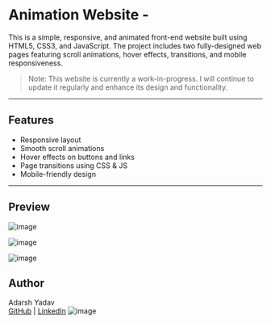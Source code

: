 # Animation Website -

This is a simple, responsive, and animated front-end website built using HTML5, CSS3, and JavaScript. The project includes two fully-designed web pages featuring scroll animations, hover effects, transitions, and mobile responsiveness.

> Note: This website is currently a work-in-progress. I will continue to update it regularly and enhance its design and functionality.

---

## Features

- Responsive layout
- Smooth scroll animations
- Hover effects on buttons and links
- Page transitions using CSS & JS
- Mobile-friendly design

---

## Preview

![image](https://github.com/user-attachments/assets/be5916e1-c8a4-4764-b61b-7535ef24a151)

![image](https://github.com/user-attachments/assets/222505e9-d07b-435a-b7a1-99744e761445)

![image](https://github.com/user-attachments/assets/118568d5-5e89-4acc-9777-97d66dbe3118)

## Author

Adarsh Yadav  
[GitHub](https://github.com/AdarshYadav-dev) | [LinkedIn](www.linkedin.com/in/adarsh-yadav--7aa9a1276) ![image](https://github.com/user-attachments/assets/519361cc-dd4e-480c-9bd0-644f05eef890)
